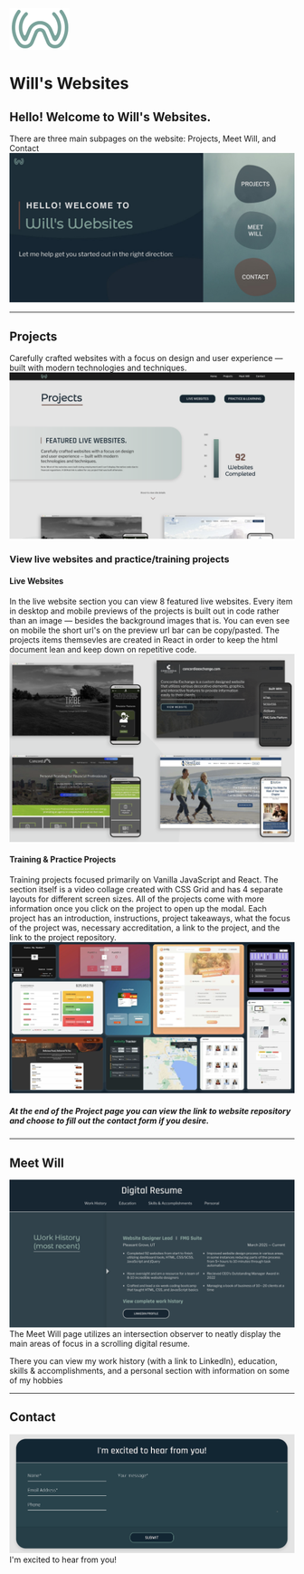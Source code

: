 ![Will's Websites Logo Preview](./src/img/readme-preview/main-logo-preview.png)
# Will's Websites
## Hello! Welcome to Will's Websites. 
There are three main subpages on the website: Projects, Meet Will, and Contact
![Will's Websites Home Page Preview](./src/img/social-test.jpg)

***
## Projects
Carefully crafted websites with a focus on design and user experience — built with modern technologies and techniques.
![Projects Page Preview](./src/img/readme-preview/projects-page-preview.png)


### View live websites and practice/training projects
#### Live Websites
In the live website section you can view 8 featured live websites. Every item in desktop and mobile previews of the projects is built out in code rather than an image — besides the background images that is. You can even see on mobile the short url's on the preview url bar can be copy/pasted. The projects items themsevles are created in React in order to keep the html document lean and keep down on repetitive code.
![Live Websites Preview](./src/img/readme-preview/live-websites-preview.png)

#### Training & Practice Projects
Training projects focused primarily on Vanilla JavaScript and React. The section itself is a video collage created with CSS Grid and has 4 separate layouts for different screen sizes. All of the projects come with more information once you click on the project to open up the modal. Each project has an introduction, instructions, project takeaways, what the focus of the project was, necessary accreditation, a link to the project, and the link to the project repository.
![Training Projects Preview](./src/img/readme-preview/training-projects-preview.png)

##### At the end of the Project page you can view the link to website repository and choose to fill out the contact form if you desire.

***
## Meet Will
![Meet Will Page Preview](./src/img/readme-preview/meet-will-preview.png)
The Meet Will page utilizes an intersection observer to neatly display the main areas of focus in a scrolling digital resume.

There you can view my work history (with a link to LinkedIn), education, skills & accomplishments, and a personal section with information on some of my hobbies

***
## Contact
![Contact Page Preview](./src/img/readme-preview/contact-preview.png)
I'm excited to hear from you!


